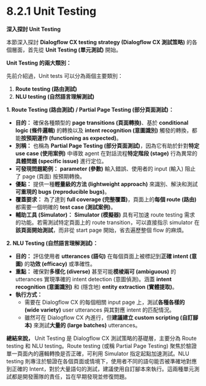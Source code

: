 # 8.2.1 Unit Testing

**深入探討 Unit Testing**

本節深入探討 **Dialogflow CX testing strategy (Dialogflow CX 測試策略)** 的各個層面，首先從 **Unit Testing (單元測試)** 開始。

**Unit Testing 的兩大類別：**

先前介紹過，Unit tests 可以分為兩個主要類別：

1. **Route testing (路由測試)**
2. **NLU testing (自然語言理解測試)**

**1. Route Testing (路由測試) / Partial Page Testing (部分頁面測試)：**

- **目的：** 確保各種類型的 **page transitions (頁面轉換)**、基於 **conditional logic (條件邏輯)** 的轉換以及 **intent recognition (意圖識別)** 觸發的轉換，都能**按預期運作 (functioning as expected)**。
- **別稱：** 也稱為 **Partial Page Testing (部分頁面測試)**，因為它有助於針對**特定 use case (使用案例)** 中導致 agent 在對話流程**特定階段 (stage)** 行為異常的**具體問題 (specific issue)** 進行定位。
- **可發現問題範例：** **parameter (參數)** 輸入錯誤、使用者的 input (輸入) 阻止了 page (頁面) 按預期轉換。
- **優點：** 提供一種**輕量級的方法 (lightweight approach)** 來識別、解決和測試**可重現的 bugs (reproducible bugs)**。
- **覆蓋要求：** 為了達到 **full coverage (完整覆蓋)**，頁面上的**每個 route (路由)** 都需要一個明確的 **test case (測試案例)**。
- **輔助工具 (Simulator)：** **Simulator (模擬器)** 具有可加速 route testing 需求的功能。若需測試特定頁面上的 route transition，可以直接指示 simulator 在**該頁面開始測試**，而非從 start page 開始，省去遍歷整個 flow 的麻煩。

**2. NLU Testing (自然語言理解測試)：**

- **目的：** 評估使用者 **utterances (語句)** 在每個頁面上被標記到**正確 intent (意圖)** 的**功效 (efficacy)** 或準確性。
- **重點：** 確保對**多樣化 (diverse)** 甚至可能**模棱兩可 (ambiguous)** 的 utterances 實現準確的 intent detection (意圖偵測)。涵蓋 **intent recognition (意圖識別)** 和 (隱含地) **entity extraction (實體提取)**。
- **執行方式：**
    - 需要在 Dialogflow CX 的每個相關 input page 上，測試**各種各樣的 (wide variety)** user utterances 與其對應 intent 的匹配情況。
    - 雖然可在 Dialogflow CX 內進行，但**建議建立 custom scripting (自訂腳本)** 來測試**大量的 (large batches)** utterances。

**總結來說，** Unit Testing 是 Dialogflow CX 測試策略的基礎層，主要分為 Route testing 和 NLU testing。Route testing (或稱 Partial Page Testing) 聚焦於驗證單一頁面內的邏輯轉換是否正確，可利用 Simulator 指定起點加速測試。NLU testing 則專注於驗證在各個頁面或情境下，使用者不同的語句能否被準確地對應到正確的 Intent，對於大量語句的測試，建議使用自訂腳本來執行。這兩種單元測試都是開發團隊的責任，旨在早期發現並修復問題。